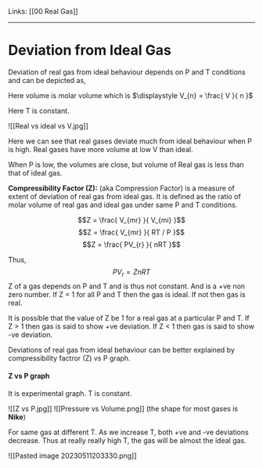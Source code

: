 Links: [[00 Real Gas]]
___
# Deviation from Ideal Gas
Deviation of real gas from ideal behaviour depends on P and T conditions and can be depicted as,

Here volume is molar volume which is $\displaystyle V_{n} = \frac{ V }{ n }$

Here T is constant. 

![[Real vs ideal vs V.jpg]]

Here we can see that real gases deviate much from ideal behaviour when P is high. Real gases have more volume at low V than ideal. 

When P is low, the volumes are close, but volume of Real gas is less than that of ideal gas. 

**Compressibility Factor (Z):** (aka Compression Factor) is a measure of extent of deviation of real gas from ideal gas. It is defined as the ratio of molar volume of real gas and ideal gas under same P and T conditions. 

$$Z = \frac{ V_{mr} }{ V_{mi} }$$
$$Z = \frac{ V_{mr} }{ RT / P }$$
$$Z = \frac{ PV_{r} }{ nRT }$$

Thus, 
$$PV_{r} = ZnRT$$
Z of a gas depends on P and T and is thus not constant. And is a +ve non zero number.
If Z = 1 for all P and T then the gas is ideal. If not then gas is real. 

It is possible that the value of Z be 1 for a real gas at a particular P and T.
If Z > 1 then gas is said to show +ve deviation. 
If Z < 1 then gas is said to show -ve deviation. 

Deviations of real gas from ideal behaviour can be better explained by compressibility factror (Z) vs P graph.

#### Z vs P graph
It is experimental graph. T is constant. 

![[Z vs P.jpg]]
![[Pressure vs Volume.png]]
(the shape for most gases is **Nike**)

For same gas at different T. As we increase T, both +ve and -ve deviations decrease. Thus at really really high T, the gas will be almost the ideal gas. 

![[Pasted image 20230511203330.png]]
